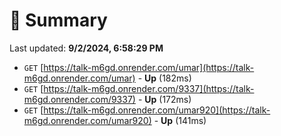 # 📖 Summary
Last updated: **9/2/2024, 6:58:29 PM**

- `GET` [https://talk-m6gd.onrender.com/umar](https://talk-m6gd.onrender.com/umar) - **Up** (182ms)
- `GET` [https://talk-m6gd.onrender.com/9337](https://talk-m6gd.onrender.com/9337) - **Up** (172ms)
- `GET` [https://talk-m6gd.onrender.com/umar920](https://talk-m6gd.onrender.com/umar920) - **Up** (141ms)

